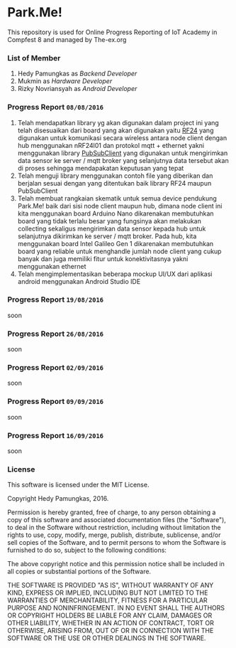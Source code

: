 Park.Me!
=================

This repository is used for Online Progress Reporting of IoT Academy in Compfest 8 and managed by The-ex.org

### List of Member
1. Hedy Pamungkas as _Backend Developer_
2. Mukmin as _Hardware Developer_
3. Rizky Novriansyah as _Android Developer_

### Progress Report `08/08/2016`
1. Telah mendapatkan library yg akan digunakan dalam project ini yang telah disesuaikan dari board yang akan digunakan yaitu [RF24](https://github.com/maniacbug/RF24) yang digunakan untuk komunikasi secara wireless antara node client dengan hub menggunakan nRF24l01 dan protokol mqtt + ethernet yakni menggunakan library [PubSubClient](https://github.com/knolleary/pubsubclient) yang digunakan untuk mengirimkan data sensor ke server / mqtt broker yang selanjutnya data tersebut akan di proses sehingga mendapakatan keputusan yang tepat
2. Telah menguji library menggunakan contoh file yang diberikan dan berjalan sesuai dengan yang ditentukan baik library RF24 maupun PubSubClient
3. Telah membuat rangkaian skematik untuk semua device pendukung Park.Me! baik dari sisi node client maupun hub, dimana node client ini kita menggunakan board Arduino Nano dikarenakan membutuhkan board yang tidak terlalu besar yang fungsinya akan melakukan collecting sekaligus mengirimkan data sensor kepada hub untuk selanjutnya dikirimkan ke server / mqtt broker. Pada hub, kita menggunakan board Intel Galileo Gen 1 dikarenakan membutuhkan board yang reliable untuk menghandle jumlah node client yang cukup banyak dan juga memiliki fitur untuk konektivitasnya yakni menggunakan ethernet
4. Telah mengimplementasikan beberapa mockup UI/UX dari aplikasi android menggunakan Android Studio IDE

### Progress Report `19/08/2016`
soon

### Progress Report `26/08/2016`
soon

### Progress Report `02/09/2016`
soon

### Progress Report `09/09/2016`
soon

### Progress Report `16/09/2016`
soon

### License

This software is licensed under the MIT License.

Copyright Hedy Pamungkas, 2016.

Permission is hereby granted, free of charge, to any person obtaining a copy of this software and associated documentation files (the "Software"), to deal in the Software without restriction, including without limitation the rights to use, copy, modify, merge, publish, distribute, sublicense, and/or sell copies of the Software, and to permit persons to whom the Software is furnished to do so, subject to the following conditions:

The above copyright notice and this permission notice shall be included in all copies or substantial portions of the Software.

THE SOFTWARE IS PROVIDED "AS IS", WITHOUT WARRANTY OF ANY KIND, EXPRESS OR IMPLIED, INCLUDING BUT NOT LIMITED TO THE WARRANTIES OF MERCHANTABILITY, FITNESS FOR A PARTICULAR PURPOSE AND NONINFRINGEMENT. IN NO EVENT SHALL THE AUTHORS OR COPYRIGHT HOLDERS BE LIABLE FOR ANY CLAIM, DAMAGES OR OTHER LIABILITY, WHETHER IN AN ACTION OF CONTRACT, TORT OR OTHERWISE, ARISING FROM, OUT OF OR IN CONNECTION WITH THE SOFTWARE OR THE USE OR OTHER DEALINGS IN THE SOFTWARE.

